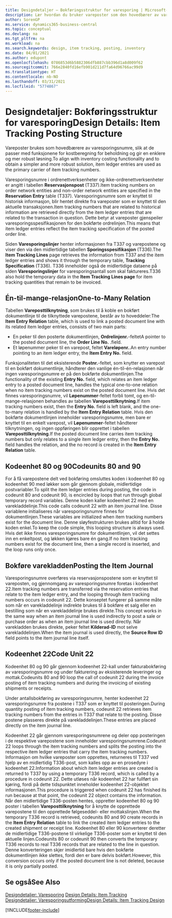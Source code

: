 ```yaml
---
title: Designdetaljer – Bokføringsstruktur for varesporing | Microsoft-dokumentasjon
description: Lær hvordan du bruker vareposter som den hovedbærer av varesporingsnumre.
author: SorenGP
ms.service: dynamics365-business-central
ms.topic: conceptual
ms.devlang: na
ms.tgt_pltfrm: na
ms.workload: na
ms.search.keywords: design, item tracking, posting, inventory
ms.date: 04/01/2021
ms.author: edupont
ms.openlocfilehash: 0786853d6b5882306dfb887cbb396d1a8d009f62
ms.sourcegitcommit: 766e2840fd16efb901d211d7fa64d96766ac99d9
ms.translationtype: HT
ms.contentlocale: nb-NO
ms.lasthandoff: 03/31/2021
ms.locfileid: "5774867"
---
```

# <a name="design-details-item-tracking-posting-structure"></a><span data-ttu-id="9f87b-103">Designdetaljer: Bokføringsstruktur for varesporing</span><span class="sxs-lookup"><span data-stu-id="9f87b-103">Design Details: Item Tracking Posting Structure</span></span>
<span data-ttu-id="9f87b-104">Vareposter brukes som hovedbærere av varesporingsnumre, slik at de passer med funksjonene for kostberegning for beholdning og gir en enklere og mer robust løsning.</span><span class="sxs-lookup"><span data-stu-id="9f87b-104">To align with inventory costing functionality and to obtain a simpler and more robust solution, item ledger entries are used as the primary carrier of item tracking numbers.</span></span>  
  
<span data-ttu-id="9f87b-105">Varesporingsnumre i ordrenettverksenheter og ikke-ordrenettverksenheter er angitt i tabellen **Reservasjonspost** (T337).</span><span class="sxs-lookup"><span data-stu-id="9f87b-105">Item tracking numbers on order network entities and non-order network entities are specified in the **Reservation Entry** table (T337).</span></span> <span data-ttu-id="9f87b-106">Varesporingsnumre som er knyttet til historisk informasjon, blir hentet direkte fra vareposter som er knyttet til den aktuelle transaksjonen.</span><span class="sxs-lookup"><span data-stu-id="9f87b-106">Item tracking numbers that are related to historical information are retrieved directly from the item ledger entries that are related to the transaction in question.</span></span> <span data-ttu-id="9f87b-107">Dette betyr at vareposter gjenspeiler varesporingsspesifikasjonen for den bokførte ordrelinjen.</span><span class="sxs-lookup"><span data-stu-id="9f87b-107">This means that item ledger entries reflect the item tracking specification of the posted order line.</span></span>  
  
<span data-ttu-id="9f87b-108">Siden **Varesporingslinjer** henter informasjonen fra T337 og varepostene og viser den via den midlertidige tabellen **Sporingsspesifikasjon** (T336).</span><span class="sxs-lookup"><span data-stu-id="9f87b-108">The **Item Tracking Lines** page retrieves the information from T337 and the item ledger entries and shows it through the temporary table, **Tracking Specification** (T336).</span></span> <span data-ttu-id="9f87b-109">T336 inneholder også de midlertidige dataene på siden **Varesporingslinjer** for varesporingsantall som skal faktureres.</span><span class="sxs-lookup"><span data-stu-id="9f87b-109">T336 also hold the temporary data in the **Item Tracking Lines page** for item tracking quantities that remain to be invoiced.</span></span>  
  
## <a name="one-to-many-relation"></a><span data-ttu-id="9f87b-110">Én-til-mange-relasjon</span><span class="sxs-lookup"><span data-stu-id="9f87b-110">One-to-Many Relation</span></span>  
<span data-ttu-id="9f87b-111">Tabellen **Vareposttilknytning**, som brukes til å koble en bokført dokumentlinje til de tilknyttede varepostene, består av to hoveddeler:</span><span class="sxs-lookup"><span data-stu-id="9f87b-111">The **Item Entry Relation** table, which is used to link a posted document line with its related item ledger entries, consists of two main parts:</span></span>  
  
* <span data-ttu-id="9f87b-112">En peker til den posterte dokumentlinjen, **Ordrelinjenr.**-feltet</span><span class="sxs-lookup"><span data-stu-id="9f87b-112">A pointer to the posted document line, the **Order Line No.**</span></span> <span data-ttu-id="9f87b-113">.</span><span class="sxs-lookup"><span data-stu-id="9f87b-113">field.</span></span>  
* <span data-ttu-id="9f87b-114">Et løpenummer peker til en varepost, feltet **Vareløpenr.**.</span><span class="sxs-lookup"><span data-stu-id="9f87b-114">An entry number pointing to an item ledger entry, the **Item Entry No.** field.</span></span>  
  
<span data-ttu-id="9f87b-115">Funksjonaliteten til det eksisterende **Postnr.**-feltet, som knytter en varepost til en bokført dokumentlinje, håndterer den vanlige én-til-én-relasjonen når ingen varesporingsnumre er på den bokførte dokumentlinjen.</span><span class="sxs-lookup"><span data-stu-id="9f87b-115">The functionality of the existing **Entry No.** field, which relates an item ledger entry to a posted document line, handles the typical one-to-one relation when no item tracking numbers exist on the posted document line.</span></span> <span data-ttu-id="9f87b-116">Hvis det finnes varesporingsnumre, vil **Løpenummer**-feltet forbli tomt, og en-til-mange-relasjonen behandles av tabellen **Vareposttilknytning**.</span><span class="sxs-lookup"><span data-stu-id="9f87b-116">If item tracking numbers exist, then the **Entry No.** field is left blank, and the one-to-many relation is handled by the **Item Entry Relation** table.</span></span> <span data-ttu-id="9f87b-117">Hvis den bokførte dokumentlinjen inneholder varesporingsnumre, men bare er knyttet til en enkelt varepost, vil **Løpenummer**-feltet håndterer tilknytningen, og ingen oppføringen blir opprettet i tabellen **Vareposttilknytning**.</span><span class="sxs-lookup"><span data-stu-id="9f87b-117">If the posted document line carries item tracking numbers but only relates to a single item ledger entry, then the **Entry No.** field handles the relation, and the no record is created in the **Item Entry Relation** table.</span></span>  
  
## <a name="codeunits-80-and-90"></a><span data-ttu-id="9f87b-118">Kodeenhet 80 og 90</span><span class="sxs-lookup"><span data-stu-id="9f87b-118">Codeunits 80 and 90</span></span>  
<span data-ttu-id="9f87b-119">For å få varepostene delt ved bokføring omsluttes koden i kodeenhet 80 og kodeenhet 90 med løkker som går gjennom globale, midlertidige postvariabler.</span><span class="sxs-lookup"><span data-stu-id="9f87b-119">To split the item ledger entries during posting, the code in codeunit 80 and codeunit 90, is encircled by loops that run through global temporary record variables.</span></span> <span data-ttu-id="9f87b-120">Denne koden kaller kodeenhet 22 med en varekladdelinje.</span><span class="sxs-lookup"><span data-stu-id="9f87b-120">This code calls codeunit 22 with an item journal line.</span></span> <span data-ttu-id="9f87b-121">Disse variablene initialiseres når varesporingsnumre finnes for dokumentlinjen.</span><span class="sxs-lookup"><span data-stu-id="9f87b-121">These variables are initialized when item tracking numbers exist for the document line.</span></span> <span data-ttu-id="9f87b-122">Denne sløyfestrukturen brukes alltid for å holde koden enkel.</span><span class="sxs-lookup"><span data-stu-id="9f87b-122">To keep the code simple, this looping structure is always used.</span></span> <span data-ttu-id="9f87b-123">Hvis det ikke finnes varesporingsnumre for dokumentlinjen, vil det settes inn en enkeltpost, og løkken kjøres bare én gang.</span><span class="sxs-lookup"><span data-stu-id="9f87b-123">If no item tracking numbers exist for the document line, then a single record is inserted, and the loop runs only once.</span></span>  
  
## <a name="posting-the-item-journal"></a><span data-ttu-id="9f87b-124">Bokføre varekladden</span><span class="sxs-lookup"><span data-stu-id="9f87b-124">Posting the Item Journal</span></span>  
<span data-ttu-id="9f87b-125">Varesporingsnumre overføres via reservasjonspostene som er knyttet til vareposten, og gjennomgang av varesporingsnumre foretas i kodeenhet 22.</span><span class="sxs-lookup"><span data-stu-id="9f87b-125">Item tracking numbers are transferred via the reservation entries that relate to the item ledger entry, and the looping through item tracking numbers occurs in codeunit 22.</span></span> <span data-ttu-id="9f87b-126">Dette konseptet fungerer på samme måte som når en varekladdelinje indirekte brukes til å bokføre et salg eller en bestilling som når en varekladdelinje brukes direkte.</span><span class="sxs-lookup"><span data-stu-id="9f87b-126">This concept works in the same way when an item journal line is used indirectly to post a sale or purchase order as when an item journal line is used directly.</span></span> <span data-ttu-id="9f87b-127">Når varekladden brukes direkte, peker feltet **Kilderad-ID** mot selve varekladdelinjen.</span><span class="sxs-lookup"><span data-stu-id="9f87b-127">When the item journal is used directly, the **Source Row ID** field points to the item journal line itself.</span></span>  
  
## <a name="code-unit-22"></a><span data-ttu-id="9f87b-128">Kodeenhet 22</span><span class="sxs-lookup"><span data-stu-id="9f87b-128">Code Unit 22</span></span>  
<span data-ttu-id="9f87b-129">Kodeenhet 80 og 90 går gjennom kodeenhet 22-kall under fakturabokføring av varesporingsnumre og under fakturering av eksisterende leveringer og mottak.</span><span class="sxs-lookup"><span data-stu-id="9f87b-129">Codeunits 80 and 90 loop the call of codeunit 22 during the invoice posting of item tracking numbers and during the invoicing of existing shipments or receipts.</span></span>  
  
<span data-ttu-id="9f87b-130">Under antallsbokføring av varesporingsnumre, henter kodeenhet 22 varesporingsnumre fra postene i T337 som er knyttet til posteringen.</span><span class="sxs-lookup"><span data-stu-id="9f87b-130">During quantity posting of item tracking numbers, codeunit 22 retrieves item tracking numbers from the entries in T337 that relate to the posting.</span></span> <span data-ttu-id="9f87b-131">Disse postene plasseres direkte på varekladdelinjen.</span><span class="sxs-lookup"><span data-stu-id="9f87b-131">These entries are placed directly on the item journal line.</span></span>  
  
<span data-ttu-id="9f87b-132">Kodeenhet 22 går gjennom varesporingsnumrene og deler opp posteringen i de respektive varepostene som inneholder varesporingsnumrene.</span><span class="sxs-lookup"><span data-stu-id="9f87b-132">Codeunit 22 loops through the item tracking numbers and splits the posting into the respective item ledger entries that carry the item tracking numbers.</span></span> <span data-ttu-id="9f87b-133">Informasjon om hvilke vareposter som opprettes, returneres til T337 ved hjelp av en midlertidig T336-post, som kalles opp av en prosedyre i kodeenhet 22.</span><span class="sxs-lookup"><span data-stu-id="9f87b-133">Information about which item ledger entries are created is returned to T337 by using a temporary T336 record, which is called by a procedure in codeunit 22.</span></span> <span data-ttu-id="9f87b-134">Dette utløses når kodeenhet 22 har fullført sin kjøring, fordi på dette tidspunktet inneholder kodeenhet 22-objektet informasjonen.</span><span class="sxs-lookup"><span data-stu-id="9f87b-134">This procedure is triggered when codeunit 22 has finished its run because at that point, the codeunit 22 object contains the information.</span></span> <span data-ttu-id="9f87b-135">Når den midlertidige T336-posten hentes, oppretter kodeenhet 80 og 90 poster i tabellen **Vareposttilknytning** for å knytte de opprettede varepostene til den opprettede følgeseddel- eller mottakslinjen.</span><span class="sxs-lookup"><span data-stu-id="9f87b-135">When the temporary T336 record is retrieved, codeunits 80 and 90 create records in the **Item Entry Relation** table to link the created item ledger entries to the created shipment or receipt line.</span></span> <span data-ttu-id="9f87b-136">Kodeenhet 80 eller 90 konverterer deretter de midlertidige T336-postene til virkelige T336-poster som er knyttet til den aktuelle linjen.</span><span class="sxs-lookup"><span data-stu-id="9f87b-136">Codeunits 80 or codeunit 90 then converts the temporary T336 records to real T336 records that are related to the line in question.</span></span> <span data-ttu-id="9f87b-137">Denne konverteringen skjer imidlertid bare hvis den bokførte dokumentlinjen ikke slettes, fordi den er bare delvis bokført.</span><span class="sxs-lookup"><span data-stu-id="9f87b-137">However, this conversion occurs only if the posted document line is not deleted, because it is only partially posted.</span></span>  
  
## <a name="see-also"></a><span data-ttu-id="9f87b-138">Se også</span><span class="sxs-lookup"><span data-stu-id="9f87b-138">See Also</span></span>  
<span data-ttu-id="9f87b-139">[Designdetaljer: Varesporing](design-details-item-tracking.md) </span><span class="sxs-lookup"><span data-stu-id="9f87b-139">[Design Details: Item Tracking](design-details-item-tracking.md) </span></span>  
[<span data-ttu-id="9f87b-140">Designdetaljer: Varesporingsutforming</span><span class="sxs-lookup"><span data-stu-id="9f87b-140">Design Details: Item Tracking Design</span></span>](design-details-item-tracking-design.md)

[!INCLUDE[footer-include](includes/footer-banner.md)]